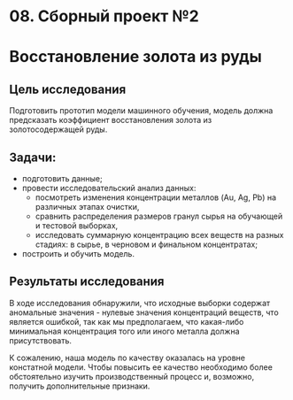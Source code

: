 # 08. Сборный проект №2

# Восстановление золота из руды

## Цель исследования
Подготовить прототип модели машинного обучения, модель должна предсказать коэффициент восстановления золота из золотосодержащей руды.

## Задачи:
   - подготовить данные;
   - провести исследовательский анализ данных:
      - посмотреть изменения концентрации металлов (Au, Ag, Pb) на различных этапах очистки,
      - сравнить распределения размеров гранул сырья на обучающей и тестовой выборках,
      - исследовать суммарную концентрацию всех веществ на разных стадиях: в сырье, в черновом и финальном концентратах; 
   - построить и обучить модель.

## Результаты исследования

В ходе исследования обнаружили, что исходные выборки содержат аномальные значения - нулевые значения концентраций веществ, что является ошибкой, так как мы предполагаем, что какая-либо минимальная концентрация того или иного металла должна присутствовать.

К сожалению, наша модель по качеству оказалась на уровне констатной модели. Чтобы повысить ее качество необходимо более обстоятельно изучить производственный процесс и, возможно, получить дополнительные признаки.